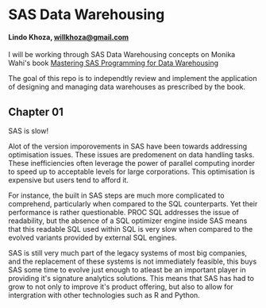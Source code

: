 # SAS Data Warehousing
#### Lindo Khoza, willkhoza@gmail.com
I will be working through SAS Data Warehousing concepts on Monika Wahi's book [Mastering SAS Programming for Data Warehousing](https://www.amazon.com/Mastering-SAS-Programming-Data-Warehousing/dp/178953237X)

The goal of this repo is to independtly review and implement the application of designing and managing data warehouses as prescribed by the book.

## Chapter 01

SAS is slow!

Alot of the version imporovements in SAS have been towards addressing optimisation issues. These issues are predomenent on data handling tasks. These inefficiencies often leverage the power of parallel computing inorder to speed up to acceptable levels for large corporations. This optimisation is expensive but users tend to afford it.  

For instance, the built in SAS steps are much more complicated to comprehend, particularly when compared to the SQL counterparts. Yet their performance is rather questionable. PROC SQL addresses the issue of readability, but the absence of a SQL optimizer engine inside SAS means that this readable SQL used within SQL is very slow when compared to the evolved variants provided by external SQL engines.

SAS is still very much part of the legacy systems of most big companies, and the replacement of these systems is not immediately feasible, this buys SAS some time to evolve just enough to atleast be an important player in providing it's signature analytics solutions. This means that SAS has had to grow to not only to improve it's product offering, but also to allow for intergration with other technologies such as R and Python.